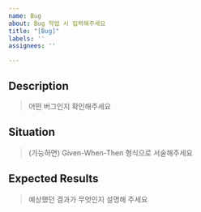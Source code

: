 ```yaml
---
name: Bug
about: Bug 작업 시 입력해주세요
title: "[Bug]"
labels: ''
assignees: ''

---
```


## Description

> 어떤 버그인지 확인해주세요

## Situation

> (가능하면) Given-When-Then 형식으로 서술해주세요

## Expected Results

> 예상했던 결과가 무엇인지 설명해 주세요
